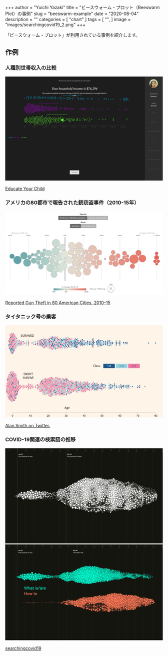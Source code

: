 +++
author = "Yuichi Yazaki"
title = "ビースウォーム・プロット（Beeswarm Plot）の事例"
slug = "beeswarm-example"
date = "2020-08-04"
description = ""
categories = [
    "chart"
]
tags = [
    "",
]
image = "images/searchingcovid19_2.png"
+++

「ビースウォーム・プロット」が利用されている事例を紹介します。

<!--more-->

## 作例

### 人種別世帯収入の比較

![](images/BeeSwarm_income-1.png)

[Educate Your Child](https://gabriellelamarrlemee.github.io/thesis-simulation/)

### アメリカの80都市で報告された銃窃盗事件（2010-15年）

![](images/BeeSwarm_reportedgun-1.png)

[Reported Gun Theft in 80 American Cities, 2010–15](https://www.thetrace.org/features/stolen-guns-violent-crime-america/#interactive)



### タイタニック号の乗客

![](images/DfjgnOZXkAU0iMu.jpeg)

[Alan Smith on Twitter.](https://twitter.com/theboysmithy/status/1006801643076247552)

### COVID-19関連の検索語の推移

![](images/searchingcovid19_1-1.png)
![](images/searchingcovid19_2.png)

[searchingcovid19](https://searchingcovid19.com/)


